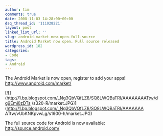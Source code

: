 ```yaml
---
author: tim
comments: true
date: 2008-11-03 14:28:00+00:00
dsq_thread_id: '111028221'
layout: post
linked_list_url: ''
slug: android-market-now-open-full-source
title: Android Market now open. Full source released
wordpress_id: 182
categories:
- Code
tags:
- Android
---
```


The Android Market is now open, register to add your apps!
<http://www.android.com/market/>  
  

[![](http://1.bp.blogspot.com/_Ng3QbVQfLZ8/SQ8LWQBaTRI/AAAAAAAATtw/dg9Emi0zDTs
/s320-R/market.JPG)](http://1.bp.blogspot.com/_Ng3QbVQfLZ8/SQ8LWQBaTRI/AAAAAAA
ATtw/vUbKNKpvwLg/s1600-h/market.JPG)

  
The full source code for Android is now available:
<http://source.android.com/>

